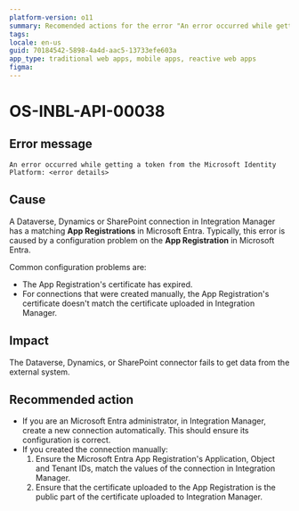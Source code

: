 ```yaml
---
platform-version: o11
summary: Recomended actions for the error "An error occurred while getting a token from the Microsoft Identity Platform" in Integration Builder.
tags:
locale: en-us
guid: 70184542-5898-4a4d-aac5-13733efe603a
app_type: traditional web apps, mobile apps, reactive web apps
figma:
---
```


# OS-INBL-API-00038

## Error message

`An error occurred while getting a token from the Microsoft Identity Platform: <error details>`

## Cause

A Dataverse, Dynamics or SharePoint connection in Integration Manager has a matching **App Registrations** in Microsoft Entra. Typically, this error is caused by a configuration problem on the **App Registration** in Microsoft Entra.

Common configuration problems are:

* The App Registration's certificate has expired.
* For connections that were created manually, the App Registration's certificate doesn't match the certificate uploaded in Integration Manager.

## Impact

The Dataverse, Dynamics, or SharePoint connector fails to get data from the external system.

## Recommended action

* If you are an Microsoft Entra administrator, in Integration Manager, create a new connection automatically. This should ensure its configuration is correct.
* If you created the connection manually:
	1. Ensure the Microsoft Entra App Registration's Application, Object and Tenant IDs, match the values of the connection in Integration Manager.
	1. Ensure that the certificate uploaded to the App Registration is the public part of the certificate uploaded to Integration Manager.
